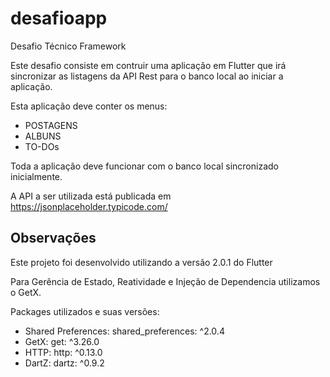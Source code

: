 # desafioapp

Desafio Técnico Framework

Este desafio consiste em contruir uma aplicação em Flutter que irá sincronizar as listagens da API Rest para o banco local ao iniciar a aplicação.

Esta aplicação deve conter os menus:
- POSTAGENS
- ALBUNS
- TO-DOs

Toda a aplicação deve funcionar com o banco local sincronizado inicialmente. 

A API a ser utilizada está publicada em https://jsonplaceholder.typicode.com/

## Observações

Este projeto foi desenvolvido utilizando a versão 2.0.1 do Flutter

Para Gerência de Estado, Reatividade e Injeção de Dependencia utilizamos o GetX.

Packages utilizados e suas versões:
 -  Shared Preferences: shared_preferences: ^2.0.4
 -  GetX: get: ^3.26.0
 -  HTTP: http: ^0.13.0
 -  DartZ: dartz: ^0.9.2


